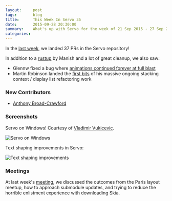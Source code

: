 ```yaml
---
layout:     post
tags:       blog
title:      This Week In Servo 35
date:       2015-09-28 20:30:00
summary:    What's up with Servo for the week of 21 Sep 2015 - 27 Sep 2015
categories:
---
```


In the [last week](https://github.com/servo/servo/pulls?q=is%3Apr+is%3Amerged+closed%3A2015-09-21..2015-09-27),
we landed 37 PRs in the Servo repository!

In addition to a [rustup](https://github.com/servo/servo/pull/7697) by Manish and a lot of great cleanup, we also saw:

- Glennw fixed a bug where [animations continued forever at full blast](https://github.com/servo/servo/pull/7724)
- Martin Robinson landed the [first bits](https://github.com/servo/servo/pull/7710) of his massive ongoing
stacking context / display list refactoring work

### New Contributors

 - [Anthony Broad-Crawford](https://github.com/AnthonyBroadCrawford)

### Screenshots

Servo on Windows! Courtesy of [Vladimir Vukicevic](http://github.com/vvuk).

![Servo on Windows](http://i.imgur.com/cSWPKTy.jpg)

Text shaping improvements in Servo:

![Text shaping improvements](https://pbs.twimg.com/media/CQA13jpVAAA9QHr.png:large)

### Meetings

At last week's [meeting](https://github.com/servo/servo/wiki/Meeting-2015-09-21), we discussed the outcomes from
the Paris layout meetup, how to approach submodule updates, and trying to reduce the horrible enlistment experience
with downloading Skia.
